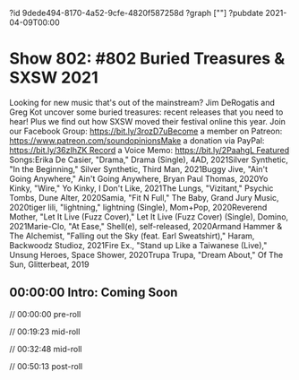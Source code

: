 ?id 9dede494-8170-4a52-9cfe-4820f587258d
?graph [""]
?pubdate 2021-04-09T00:00

# Show 802: #802 Buried Treasures & SXSW 2021

Looking for new music that's out of the mainstream? Jim DeRogatis and Greg Kot uncover some buried treasures: recent releases that you need to hear! Plus we find out how SXSW moved their festival online this year. Join our Facebook Group: https://bit.ly/3rozD7uBecome a member on Patreon: https://www.patreon.com/soundopinionsMake a donation via PayPal: https://bit.ly/36zIhZK Record a Voice Memo: https://bit.ly/2PaahgL Featured Songs:Erika De Casier, "Drama," Drama (Single), 4AD, 2021Silver Synthetic, "In the Beginning," Silver Synthetic, Third Man, 2021Buggy Jive, "Ain't Going Anywhere," Ain't Going Anywhere, Bryan Paul Thomas, 2020Yo Kinky, "Wire," Yo Kinky, I Don't Like, 2021The Lungs, "Vizitant," Psychic Tombs, Dune Alter, 2020Samia, "Fit N Full," The Baby, Grand Jury Music, 2020tiger lili, "lightning," lightning (Single), Mom+Pop, 2020Reverend Mother, "Let It Live (Fuzz Cover)," Let It Live (Fuzz Cover) (Single), Domino, 2021Marie-Clo, "At Ease," Shell(e), self-released, 2020Armand Hammer & The Alchemist, "Falling out the Sky (feat. Earl Sweatshirt)," Haram, Backwoodz Studioz, 2021Fire Ex., "Stand up Like a Taiwanese (Live)," Unsung Heroes, Space Shower, 2020Trupa Trupa, "Dream About," Of The Sun, Glitterbeat, 2019

## 00:00:00 Intro: Coming Soon

// 00:00:00 pre-roll

// 00:19:23 mid-roll

// 00:32:48 mid-roll

// 00:50:13 post-roll
